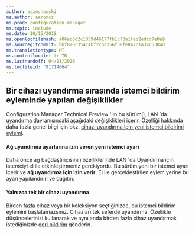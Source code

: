 ```yaml
---
author: aczechowski
ms.author: aaroncz
ms.prod: configuration-manager
ms.topic: include
ms.date: 10/16/2018
ms.openlocfilehash: a06ac6d2c1059d46177fb1c73a1fec2edcd7e0a9
ms.sourcegitcommit: bbf820c35414bf2cba356f30fe047c1a34c5384d
ms.translationtype: MT
ms.contentlocale: tr-TR
ms.lasthandoff: 04/21/2020
ms.locfileid: "81714664"
---
```

## <a name="changes-to-client-notification-action-to-wake-up-a-device"></a><a name="bkmk_wakeup"></a>Bir cihazı uyandırma sırasında istemci bildirim eyleminde yapılan değişiklikler
<!--1317364-->

Configuration Manager Technical Preview ' ın bu sürümü, LAN 'da uyandırma davranışındaki aşağıdaki değişiklikleri içerir. Özelliği hakkında daha fazla genel bilgi için bkz. [cihazı uyandırma Için yeni istemci bildirimi eylemi](../../capabilities-in-technical-preview-1810.md#bkmk_wakeup).

#### <a name="new-client-setting-to-allow-network-wake-up"></a>Ağ uyandırma ayarlarına izin veren yeni istemci ayarı
Daha önce ağ bağdaştırıcısının özelliklerinde LAN 'da Uyandırma için istemciyi el ile etkinleştirmeniz gerekiyordu. Bu sürüm yeni bir istemci ayarı içerir ve **ağ uyandırma Için Izin verir**. El ile gerçekleştirilen eylem yerine bu ayarı yapılandırın ve dağıtın. 

#### <a name="only-wake-up-a-single-device"></a>Yalnızca tek bir cihazı uyandırma
Birden fazla cihaz veya bir koleksiyon seçtiğinizde, bu istemci bildirim eylemini başlatamazsınız. Cihazları tek seferde uyandırma. Özellikle düşüncelerinizi kullanarak ve aynı anda birden fazla cihaz uyandırmak istediğinizde [geri bildirim](../../../understand/find-help.md#product-feedback) gönderin.



